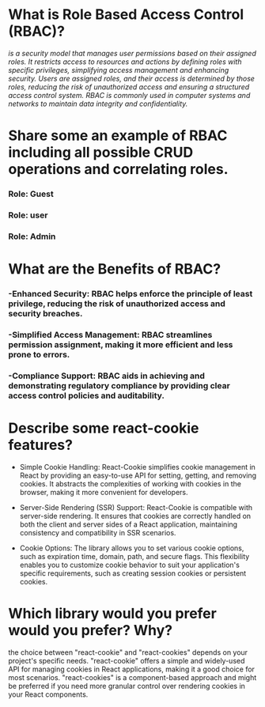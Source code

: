 # What is Role Based Access Control (RBAC)?
*is a security model that manages user permissions based on their assigned roles.
It restricts access to resources and actions by defining roles with specific privileges, simplifying access management and enhancing security.
Users are assigned roles, and their access is determined by those roles, reducing the risk of unauthorized access and ensuring a structured access control system.
RBAC is commonly used in computer systems and networks to maintain data integrity and confidentiality.*

# Share some an example of RBAC including all possible CRUD operations and correlating roles.
### Role: Guest
### Role: user
### Role: Admin

# What are the Benefits of RBAC?
### -Enhanced Security: RBAC helps enforce the principle of least privilege, reducing the risk of unauthorized access and security breaches.

### -Simplified Access Management: RBAC streamlines permission assignment, making it more efficient and less prone to errors.

### -Compliance Support: RBAC aids in achieving and demonstrating regulatory compliance by providing clear access control policies and auditability.

# Describe some react-cookie features?
- Simple Cookie Handling: React-Cookie simplifies cookie management in React by providing an easy-to-use API for setting, getting, and removing cookies. It abstracts the complexities of working with cookies in the browser, making it more convenient for developers.

- Server-Side Rendering (SSR) Support: React-Cookie is compatible with server-side rendering. It ensures that cookies are correctly handled on both the client and server sides of a React application, maintaining consistency and compatibility in SSR scenarios.

- Cookie Options: The library allows you to set various cookie options, such as expiration time, domain, path, and secure flags. This flexibility enables you to customize cookie behavior to suit your application's specific requirements, such as creating session cookies or persistent cookies.

# Which library would you prefer would you prefer? Why?
the choice between "react-cookie" and "react-cookies" depends on your project's specific needs. "react-cookie" offers a simple and widely-used API for managing cookies in React applications, making it a good choice for most scenarios. 
"react-cookies" is a component-based approach and might be preferred if you need more granular control over rendering cookies in your React components. 







